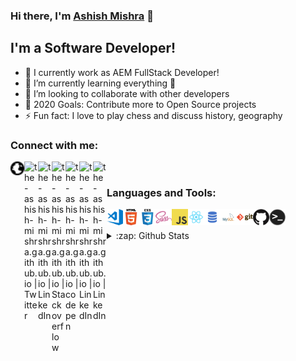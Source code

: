 ### Hi there, I'm [Ashish Mishra][website] 👋

## I'm a Software Developer!

- 🔭 I currently work as AEM FullStack Developer!
- 🌱 I’m currently learning everything 🤣
- 👯 I’m looking to collaborate with other developers
- 🥅 2020 Goals: Contribute more to Open Source projects
- ⚡ Fun fact: I love to play chess and discuss history, geography

### Connect with me:

[<img align="left" alt="the-ashish-mishra.github.io" width="22px" src="https://raw.githubusercontent.com/iconic/open-iconic/master/svg/globe.svg" />][website]
[<img align="left" alt="the-ashish-mishra.github.io | Twitter" width="22px" src="https://cdn.jsdelivr.net/npm/simple-icons@v3/icons/twitter.svg" />][twitter]
[<img align="left" alt="the-ashish-mishra.github.io | LinkedIn" width="22px" src="https://cdn.jsdelivr.net/npm/simple-icons@v3/icons/linkedin.svg" />][linkedin]
[<img align="left" alt="the-ashish-mishra.github.io | Stackoverflow" width="22px" src="https://cdn.jsdelivr.net/npm/simple-icons@3.12.0/icons/stackoverflow.svg" />][stackoverflow]
[<img align="left" alt="the-ashish-mishra.github.io | codepen" width="22px" src="https://cdn.jsdelivr.net/npm/simple-icons@3.12.0/icons/gmail.svg" />][gmail]
[<img align="left" alt="the-ashish-mishra.github.io | LinkedIn" width="22px" src="https://cdn.jsdelivr.net/npm/simple-icons@3.12.0/icons/codepen.svg" />][codepen]
[<img align="left" alt="the-ashish-mishra.github.io | LinkedIn" width="22px" src="https://cdn.jsdelivr.net/npm/simple-icons@3.12.0/icons/github.svg" />][github]
<br />

### Languages and Tools:

[<img align="left" alt="Visual Studio Code" width="26px" src="https://raw.githubusercontent.com/github/explore/80688e429a7d4ef2fca1e82350fe8e3517d3494d/topics/visual-studio-code/visual-studio-code.png" />][website]
[<img align="left" alt="HTML5" width="26px" src="https://raw.githubusercontent.com/github/explore/80688e429a7d4ef2fca1e82350fe8e3517d3494d/topics/html/html.png" />][website]
[<img align="left" alt="CSS3" width="26px" src="https://raw.githubusercontent.com/github/explore/80688e429a7d4ef2fca1e82350fe8e3517d3494d/topics/css/css.png" />][website]
[<img align="left" alt="Sass" width="26px" src="https://raw.githubusercontent.com/github/explore/80688e429a7d4ef2fca1e82350fe8e3517d3494d/topics/sass/sass.png" />][website]
[<img align="left" alt="JavaScript" width="26px" src="https://raw.githubusercontent.com/github/explore/80688e429a7d4ef2fca1e82350fe8e3517d3494d/topics/javascript/javascript.png" />][website]
[<img align="left" alt="React" width="26px" src="https://raw.githubusercontent.com/github/explore/80688e429a7d4ef2fca1e82350fe8e3517d3494d/topics/react/react.png" />][website]
[<img align="left" alt="SQL" width="26px" src="https://raw.githubusercontent.com/github/explore/80688e429a7d4ef2fca1e82350fe8e3517d3494d/topics/sql/sql.png" />][website]
[<img align="left" alt="MySQL" width="26px" src="https://raw.githubusercontent.com/github/explore/80688e429a7d4ef2fca1e82350fe8e3517d3494d/topics/mysql/mysql.png" />][website]
[<img align="left" alt="Git" width="26px" src="https://raw.githubusercontent.com/github/explore/80688e429a7d4ef2fca1e82350fe8e3517d3494d/topics/git/git.png" />][website]
[<img align="left" alt="GitHub" width="26px" src="https://raw.githubusercontent.com/github/explore/78df643247d429f6cc873026c0622819ad797942/topics/github/github.png" />][website]
[<img align="left" alt="Terminal" width="26px" src="https://raw.githubusercontent.com/github/explore/80688e429a7d4ef2fca1e82350fe8e3517d3494d/topics/terminal/terminal.png" />][website]

<br />
<br />
<details>
  <summary>:zap: Github Stats</summary>

  <img align="left" alt="the ashish mishra Github Stats" src="https://github-readme-stats.codestackr.vercel.app/api?username=a-blank-slate&show_icons=true&hide_border=true" />

</details>

<br />
<br />

[website]: https://a-blank-slate.github.io
[twitter]: https://twitter.com/ashish_batman
[linkedin]: https://www.linkedin.com/in/ashishmishra19
[stackoverflow]: https://stackoverflow.com/users/7188713/ashish-mishra
[gmail]: mailto:ashishmishra037@gmail.com
[codepen]: https://codepen.io/ashishtwitting
[github]: https://github.com/a-blank-slate


<br />
<br />
